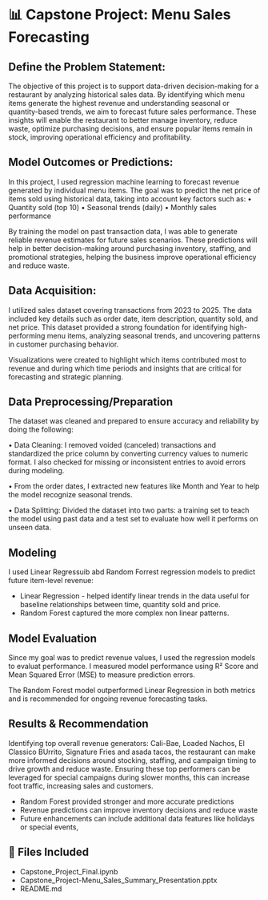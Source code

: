 # 📊 Capstone Project: Menu Sales Forecasting

## Define the Problem Statement:
The objective of this project is to support data-driven decision-making for a restaurant by analyzing historical sales data. By identifying which menu items generate the highest revenue and understanding seasonal or quantity-based trends, we aim to forecast future sales performance. These insights will enable the restaurant to better manage inventory, reduce waste, optimize purchasing decisions, and ensure popular items remain in stock, improving operational efficiency and profitability.

## Model Outcomes or Predictions: 
In this project, I used regression machine learning to forecast revenue generated by individual menu items. The goal was to predict the net price of items sold using historical data, taking into account key factors such as:
•	Quantity sold (top 10)
•	Seasonal trends (daily)
•	Monthly sales performance

By training the model on past transaction data, I was able to generate reliable revenue estimates for future sales scenarios. These predictions will help in better decision-making around purchasing inventory, staffing, and promotional strategies, helping the business improve operational efficiency and reduce waste.

## Data Acquisition:
I utilized sales dataset covering transactions from 2023 to 2025. The data included key details such as order date, item description, quantity sold, and net price. This dataset provided a strong foundation for identifying high-performing menu items, analyzing seasonal trends, and uncovering patterns in customer purchasing behavior. 

Visualizations were created to highlight which items contributed most to revenue and during which time periods and insights that are critical for forecasting and strategic planning.

## Data Preprocessing/Preparation
The dataset was cleaned and prepared to ensure accuracy and reliability by doing the following:

•	Data Cleaning: I removed voided (canceled) transactions and standardized the price column by converting currency values to numeric format. I also checked for missing or inconsistent entries to avoid errors during modeling. 

•	From the order dates, I extracted new features like Month and Year to help the model recognize seasonal trends.

•	Data Splitting: Divided the dataset into two parts: a training set to teach the model using past data and a test set to evaluate how well it performs on unseen data.

## Modeling
I used Linear Regressuib abd Random Forrest regression models to predict future item-level revenue:
- Linear Regression - helped identify linear trends in the data useful for baseline relationships between time, quantity sold and price.
-  Random Forest captured the more complex non linear patterns.

## Model Evaluation
Since my goal was to predict revenue values, I used the regression models to evaluat performance. I measured model performance using R² Score and Mean Squared Error (MSE) to measure prediction errors.

The Random Forest model outperformed Linear Regression in both metrics and is recommended for ongoing revenue forecasting tasks.

## Results & Recommendation

Identifying top overall revenue generators: Cali-Bae, Loaded Nachos, El Classico BUrrito, Signature Fries and asada tacos, the restaurant can make more informed decisions around stocking, staffing, and campaign timing to drive growth and reduce waste. Ensuring these top performers can be leveraged for special campaigns during slower months, this can increase foot traffic, increasing sales and customers. 

- Random Forest provided stronger and more accurate predictions
- Revenue predictions can improve inventory decisions and reduce waste
- Future enhancements can include additional data features like holidays or special events,

## 📁 Files Included
- Capstone_Project_Final.ipynb
- Capstone_Project-Menu_Sales_Summary_Presentation.pptx
- README.md

